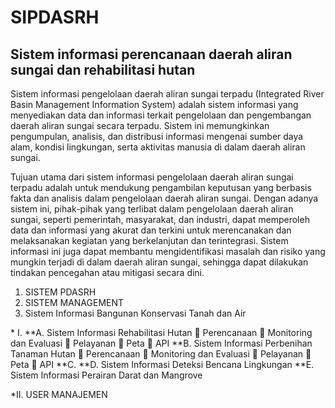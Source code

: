 # SIPDASRH
## Sistem informasi perencanaan daerah aliran sungai dan rehabilitasi hutan

Sistem informasi pengelolaan daerah aliran sungai terpadu (Integrated River Basin Management Information System) adalah sistem informasi yang menyediakan data dan informasi terkait pengelolaan dan pengembangan daerah aliran sungai secara terpadu. Sistem ini memungkinkan pengumpulan, analisis, dan distribusi informasi mengenai sumber daya alam, kondisi lingkungan, serta aktivitas manusia di dalam daerah aliran sungai.

Tujuan utama dari sistem informasi pengelolaan daerah aliran sungai terpadu adalah untuk mendukung pengambilan keputusan yang berbasis fakta dan analisis dalam pengelolaan daerah aliran sungai. Dengan adanya sistem ini, pihak-pihak yang terlibat dalam pengelolaan daerah aliran sungai, seperti pemerintah, masyarakat, dan industri, dapat memperoleh data dan informasi yang akurat dan terkini untuk merencanakan dan melaksanakan kegiatan yang berkelanjutan dan terintegrasi. Sistem informasi ini juga dapat membantu mengidentifikasi masalah dan risiko yang mungkin terjadi di dalam daerah aliran sungai, sehingga dapat dilakukan tindakan pencegahan atau mitigasi secara dini.

<ol>
 <li>SISTEM PDASRH</li>
  <li>SISTEM MANAGEMENT</li>
 <li>Sistem Informasi Bangunan Konservasi Tanah dan Air</li>
</ol>
* I. 
  **A. Sistem Informasi Rehabilitasi Hutan
  	Perencanaan
  	Monitoring dan Evaluasi
  	Pelayanan
  	Peta
  	API
  **B. Sistem Informasi Perbenihan Tanaman Hutan
  	Perencanaan
  	Monitoring dan Evaluasi
  	Pelayanan
  	Peta
  	API
  **C. 
  **D. Sistem Informasi Deteksi Bencana Lingkungan
  **E. Sistem Informasi Perairan Darat dan Mangrove

*II. USER MANAJEMEN
